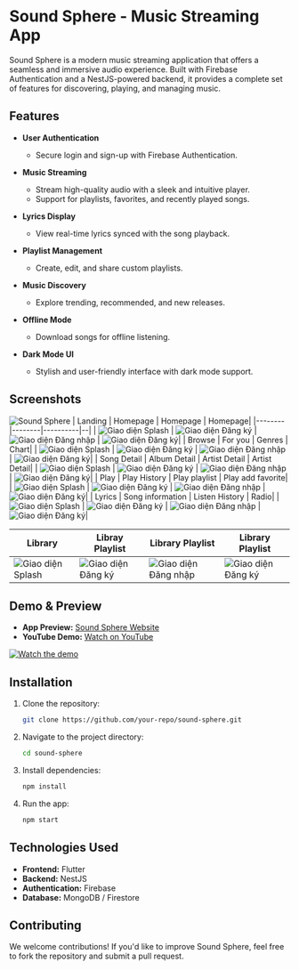 # Sound Sphere - Music Streaming App

Sound Sphere is a modern music streaming application that offers a seamless and immersive audio experience. Built with Firebase Authentication and a NestJS-powered backend, it provides a complete set of features for discovering, playing, and managing music.

## Features

- **User Authentication**

  - Secure login and sign-up with Firebase Authentication.

- **Music Streaming**

  - Stream high-quality audio with a sleek and intuitive player.
  - Support for playlists, favorites, and recently played songs.

- **Lyrics Display**

  - View real-time lyrics synced with the song playback.

- **Playlist Management**

  - Create, edit, and share custom playlists.

- **Music Discovery**

  - Explore trending, recommended, and new releases.

- **Offline Mode**

  - Download songs for offline listening.

- **Dark Mode UI**
  - Stylish and user-friendly interface with dark mode support.

## Screenshots

![Sound Sphere](soundsphere.png)
| Landing | Homepage | Homepage | Homepage|
|--------|--------|----------|--|
| ![Giao diện Splash](/screenshot/no-login.png) | ![Giao diện Đăng ký](/screenshot/homepage.png) | ![Giao diện Đăng nhập](/screenshot/homepage-1.png) | ![Giao diện Đăng ký](/screenshot/homepage-3.png)|
| Browse | For you | Genres | Chart|
| ![Giao diện Splash](/screenshot/browse.png) | ![Giao diện Đăng ký](/screenshot/for-you.png) | ![Giao diện Đăng nhập](/screenshot/genres.png) | ![Giao diện Đăng ký](/screenshot/charts.png)|
| Song Detail | Album Detail | Artist Detail | Artist Detail|
| ![Giao diện Splash](/screenshot/song-detail.png) | ![Giao diện Đăng ký](/screenshot/album-detail.png) | ![Giao diện Đăng nhập](/screenshot/artist-detail.png) | ![Giao diện Đăng ký](/screenshot/artist-detail-1.png)|
| Play | Play History | Play playlist | Play add favorite|
| ![Giao diện Splash](/screenshot/current-song-play.png) | ![Giao diện Đăng ký](/screenshot/play-history-play.png) | ![Giao diện Đăng nhập](/screenshot/play-playlist.png) | ![Giao diện Đăng ký](/screenshot/favorite-song-added.png)|
| Lyrics | Song information | Listen History | Radio|
| ![Giao diện Splash](/screenshot/song-lyrics.png) | ![Giao diện Đăng ký](/screenshot/song-info.png) | ![Giao diện Đăng nhập](/screenshot/litsen-history.png) | ![Giao diện Đăng ký](/screenshot/radio.png)|

| Library                                      | Libray Playlist                                   | Library Playlist                                         | Library Playlist                                         |
| -------------------------------------------- | ------------------------------------------------- | -------------------------------------------------------- | -------------------------------------------------------- |
| ![Giao diện Splash](/screenshot/library.png) | ![Giao diện Đăng ký](/screenshot/my-playlist.png) | ![Giao diện Đăng nhập](/screenshot/my-playlist-item.png) | ![Giao diện Đăng ký](/screenshot/my-playlist-item-1.png) |

## Demo & Preview

- **App Preview:** [Sound Sphere Website](https://soundspherestreaming.my.canva.site/)
- **YouTube Demo:** [Watch on YouTube](https://www.youtube.com/watch?v=NcnI-TaL3xk)

[![Watch the demo](https://img.youtube.com/vi/NcnI-TaL3xk/0.jpg)](https://www.youtube.com/watch?v=NcnI-TaL3xk)

## Installation

1. Clone the repository:

   ```sh
   git clone https://github.com/your-repo/sound-sphere.git
   ```

2. Navigate to the project directory:

   ```sh
   cd sound-sphere
   ```

3. Install dependencies:

   ```sh
   npm install
   ```

4. Run the app:
   ```sh
   npm start
   ```

## Technologies Used

- **Frontend:** Flutter
- **Backend:** NestJS
- **Authentication:** Firebase
- **Database:** MongoDB / Firestore

## Contributing

We welcome contributions! If you'd like to improve Sound Sphere, feel free to fork the repository and submit a pull request.
